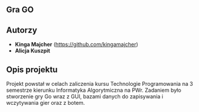 ## Gra GO

## Autorzy

- **Kinga Majcher** (https://github.com/kingamajcher)
- **Alicja Kuszpit**  

## Opis projektu
Projekt powstał w celach zaliczenia kursu Technologie Programowania na 3 semestrze kierunku Informatyka Algorytmiczna na PWr. Zadaniem było stworzenie gry Go wraz z GUI, bazami danych 
do zapisywania i wczytywania gier oraz z botem.
